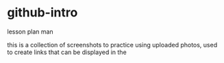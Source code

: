 # github-intro
lesson plan man


this is a collection of screenshots to practice using uploaded photos, used to create links that can be displayed in the 


